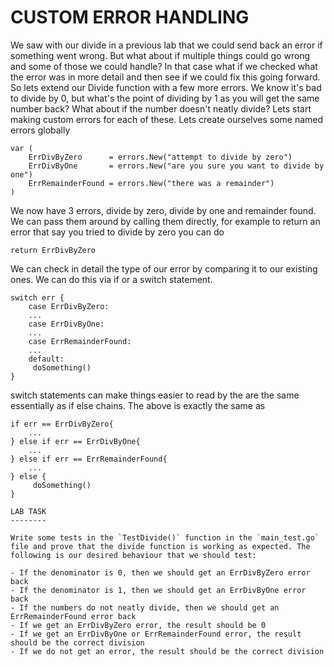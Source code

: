 CUSTOM ERROR HANDLING
=====================

We saw with our divide in a previous lab that we could send back an error if something went wrong. But what about if multiple things could go wrong and some of those we could handle? In that case what if we checked what the error was in more detail and then see if we could fix this going forward. So lets extend our Divide function with a few more errors. We know it's bad to divide by 0, but what's the point of dividing by 1 as you will get the same number back? What about if the number doesn't neatly divide? Lets start making custom errors for each of these. Lets create ourselves some named errors globally


```
var (
	ErrDivByZero      = errors.New("attempt to divide by zero")
	ErrDivByOne       = errors.New("are you sure you want to divide by one")
	ErrRemainderFound = errors.New("there was a remainder")
)
```

We now have 3 errors, divide by zero, divide by one and remainder found. We can pass them around by calling them directly, for example to return an error that say you tried to divide by zero you can do

```
return ErrDivByZero
```

We can check in detail the type of our error by comparing it to our existing ones. We can do this via if or a switch statement. 

```
switch err {
	case ErrDivByZero:
	...
	case ErrDivByOne:
	...
	case ErrRemainderFound:
	...
	default:
	 doSomething()
}
```

switch statements can make things easier to read by the are the same essentially as if else chains. The above is exactly the same as

```
if err == ErrDivByZero{
	...
} else if err == ErrDivByOne{
	...
} else if err == ErrRemainderFound{
	...
} else {
	 doSomething()
}

LAB TASK
--------

Write some tests in the `TestDivide()` function in the `main_test.go` file and prove that the divide function is working as expected. The following is our desired behaviour that we should test:

- If the denominator is 0, then we should get an ErrDivByZero error back
- If the denominator is 1, then we should get an ErrDivByOne error back
- If the numbers do not neatly divide, then we should get an ErrRemainderFound error back
- If we get an ErrDivByZero error, the result should be 0
- If we get an ErrDivByOne or ErrRemainderFound error, the result should be the correct division
- If we do not get an error, the result should be the correct division
